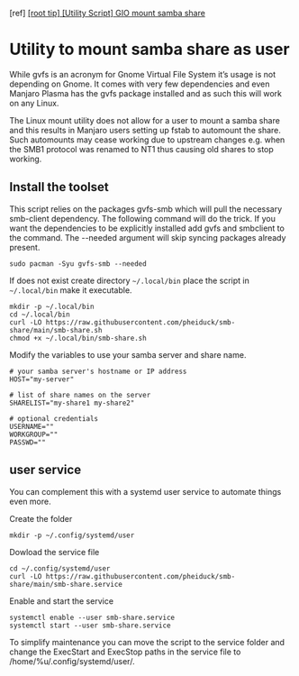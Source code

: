 [ref] [[root tip] [Utility Script] GIO mount samba share ](https://mjr.sh/8F6C)

# Utility to mount samba share as user

While gvfs is an acronym for Gnome Virtual File System it’s usage is not depending on Gnome. It comes with very few dependencies and even Manjaro Plasma has the gvfs package installed and as such this will work on any Linux.

The Linux mount utility does not allow for a user to mount a samba share and this results in Manjaro users setting up fstab to automount the share. Such automounts may cease working due to upstream changes e.g. when the SMB1 protocol was renamed to NT1 thus causing old shares to stop working.

## Install the toolset

This script relies on the packages gvfs-smb which will pull the necessary smb-client dependency. The following command will do the trick. If you want the dependencies to be explicitly installed add gvfs and smbclient to the command. The --needed argument will skip syncing packages already present.

```
sudo pacman -Syu gvfs-smb --needed
```

If does not exist create directory `~/.local/bin` place the script in `~/.local/bin` make it executable.

```
mkdir -p ~/.local/bin
cd ~/.local/bin
curl -LO https://raw.githubusercontent.com/pheiduck/smb-share/main/smb-share.sh
chmod +x ~/.local/bin/smb-share.sh
```

Modify the variables to use your samba server and share name.

```
# your samba server's hostname or IP address
HOST="my-server"

# list of share names on the server
SHARELIST="my-share1 my-share2"

# optional credentials
USERNAME=""
WORKGROUP=""
PASSWD=""
```

## user service

You can complement this with a systemd user service to automate things even more.

Create the folder

```
mkdir -p ~/.config/systemd/user
```

Dowload the service file

```
cd ~/.config/systemd/user
curl -LO https://raw.githubusercontent.com/pheiduck/smb-share/main/smb-share.service
```

Enable and start the service

```
systemctl enable --user smb-share.service
systemctl start --user smb-share.service
```

To simplify maintenance you can move the script to the service folder and change the ExecStart and ExecStop paths in the service file to /home/%u/.config/systemd/user/.
